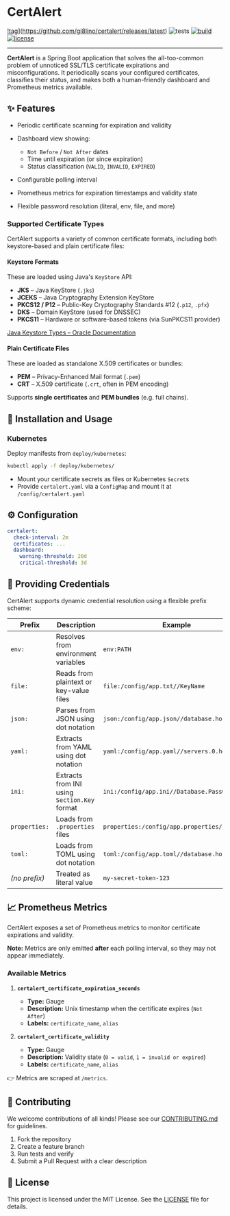 # CertAlert

[!tag](https://img.shields.io/github/tag/gi8lino/certalert.svg?style=flat-square)](https://github.com/gi8lino/certalert/releases/latest)
![tests](https://github.com/gi8lino/certalert/actions/workflows/tests.yml/badge.svg)
[![build](https://github.com/gi8lino/certalert/actions/workflows/release.yml/badge.svg)](https://github.com/gi8lino/certalert/actions/workflows/release.yml)
[![license](https://img.shields.io/github/license/gi8lino/certalert.svg?style=flat-square)](LICENSE)

---

**CertAlert** is a Spring Boot application that solves the all-too-common problem of unnoticed SSL/TLS certificate expirations and misconfigurations. It periodically scans your configured certificates, classifies their status, and makes both a human-friendly dashboard and Prometheus metrics available.

## ✨ Features

- Periodic certificate scanning for expiration and validity
- Dashboard view showing:
  - `Not Before` / `Not After` dates
  - Time until expiration (or since expiration)
  - Status classification (`VALID`, `INVALID`, `EXPIRED`)

- Configurable polling interval
- Prometheus metrics for expiration timestamps and validity state
- Flexible password resolution (literal, env, file, and more)

### Supported Certificate Types

CertAlert supports a variety of common certificate formats, including both keystore-based and plain certificate files:

#### Keystore Formats

These are loaded using Java's `KeyStore` API:

- **JKS** – Java KeyStore (`.jks`)
- **JCEKS** – Java Cryptography Extension KeyStore
- **PKCS12 / P12** – Public-Key Cryptography Standards #12 (`.p12`, `.pfx`)
- **DKS** – Domain KeyStore (used for DNSSEC)
- **PKCS11** – Hardware or software-based tokens (via SunPKCS11 provider)

[Java Keystore Types – Oracle Documentation](https://docs.oracle.com/en/java/javase/21/docs/specs/security/standard-names.html#keystore-types)

#### Plain Certificate Files

These are loaded as standalone X.509 certificates or bundles:

- **PEM** – Privacy-Enhanced Mail format (`.pem`)
- **CRT** – X.509 certificate (`.crt`, often in PEM encoding)

Supports **single certificates** and **PEM bundles** (e.g. full chains).

## 🚀 Installation and Usage

### Kubernetes

Deploy manifests from `deploy/kubernetes`:

```bash
kubectl apply -f deploy/kubernetes/
```

- Mount your certificate secrets as files or Kubernetes `Secret`s
- Provide `certalert.yaml` via a `ConfigMap` and mount it at `/config/certalert.yaml`

## ⚙️ Configuration

```yaml
certalert:
  check-interval: 2m
  certificates: ...
  dashboard:
    warning-threshold: 20d
    critical-threshold: 3d
```

## 🔑 Providing Credentials

CertAlert supports dynamic credential resolution using a flexible prefix scheme:

| Prefix        | Description                                  | Example                                      |
| ------------- | -------------------------------------------- | -------------------------------------------- |
| `env:`        | Resolves from environment variables          | `env:PATH`                                   |
| `file:`       | Reads from plaintext or key-value files      | `file:/config/app.txt//KeyName`              |
| `json:`       | Parses from JSON using dot notation          | `json:/config/app.json//database.host`       |
| `yaml:`       | Extracts from YAML using dot notation        | `yaml:/config/app.yaml//servers.0.host`      |
| `ini:`        | Extracts from INI using `Section.Key` format | `ini:/config/app.ini//Database.Password`     |
| `properties:` | Loads from `.properties` files               | `properties:/config/app.properties//db.user` |
| `toml:`       | Loads from TOML using dot notation           | `toml:/config/app.toml//database.host`       |
| _(no prefix)_ | Treated as literal value                     | `my-secret-token-123`                        |

## 📈 Prometheus Metrics

CertAlert exposes a set of Prometheus metrics to monitor certificate expirations and validity.

**Note:** Metrics are only emitted **after** each polling interval, so they may not appear immediately.

### Available Metrics

1. **`certalert_certificate_expiration_seconds`**
   - **Type:** Gauge
   - **Description:** Unix timestamp when the certificate expires (`Not After`)
   - **Labels:** `certificate_name`, `alias`

2. **`certalert_certificate_validity`**
   - **Type:** Gauge
   - **Description:** Validity state (`0 = valid`, `1 = invalid or expired`)
   - **Labels:** `certificate_name`, `alias`

👉 Metrics are scraped at `/metrics`.

## 🤝 Contributing

We welcome contributions of all kinds!
Please see our [CONTRIBUTING.md](.github/CONTRIBUTING.md) for guidelines.

1.  Fork the repository
2.  Create a feature branch
3.  Run tests and verify
4.  Submit a Pull Request with a clear description

## 📄 License

This project is licensed under the MIT License.
See the [LICENSE](LICENSE) file for details.
